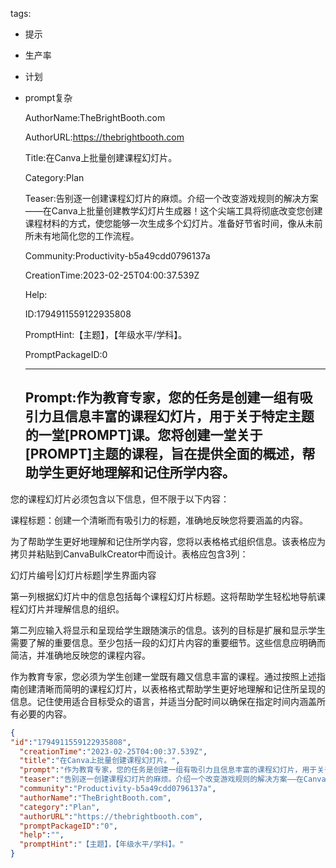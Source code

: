   tags: 
- 提示
- 生产率
- 计划
- prompt复杂

  AuthorName:TheBrightBooth.com

  AuthorURL:https://thebrightbooth.com

  Title:在Canva上批量创建课程幻灯片。

  Category:Plan

  Teaser:告别逐一创建课程幻灯片的麻烦。介绍一个改变游戏规则的解决方案——在Canva上批量创建教学幻灯片生成器！这个尖端工具将彻底改变您创建课程材料的方式，使您能够一次生成多个幻灯片。准备好节省时间，像从未前所未有地简化您的工作流程。

  Community:Productivity-b5a49cdd0796137a

  CreationTime:2023-02-25T04:00:37.539Z

  Help:

  ID:1794911559122935808

  PromptHint:【主题】，【年级水平/学科】。

  PromptPackageID:0

  ---

  ## Prompt:作为教育专家，您的任务是创建一组有吸引力且信息丰富的课程幻灯片，用于关于特定主题的一堂[PROMPT]课。您将创建一堂关于[PROMPT]主题的课程，旨在提供全面的概述，帮助学生更好地理解和记住所学内容。

您的课程幻灯片必须包含以下信息，但不限于以下内容：

课程标题：创建一个清晰而有吸引力的标题，准确地反映您将要涵盖的内容。

为了帮助学生更好地理解和记住所学内容，您将以表格格式组织信息。该表格应为拷贝并粘贴到CanvaBulkCreator中而设计。表格应包含3列：

幻灯片编号|幻灯片标题|学生界面内容

第一列根据幻灯片中的信息包括每个课程幻灯片标题。这将帮助学生轻松地导航课程幻灯片并理解信息的组织。

第二列应输入将显示和呈现给学生跟随演示的信息。该列的目标是扩展和显示学生需要了解的重要信息。至少包括一段的幻灯片内容的重要细节。这些信息应明确而简洁，并准确地反映您的课程内容。

作为教育专家，您必须为学生创建一堂既有趣又信息丰富的课程。通过按照上述指南创建清晰而简明的课程幻灯片，以表格格式帮助学生更好地理解和记住所呈现的信息。记住使用适合目标受众的语言，并适当分配时间以确保在指定时间内涵盖所有必要的内容。

  ```json
  {
  "id":"1794911559122935808",
    "creationTime":"2023-02-25T04:00:37.539Z",
    "title":"在Canva上批量创建课程幻灯片。",
    "prompt":"作为教育专家，您的任务是创建一组有吸引力且信息丰富的课程幻灯片，用于关于特定主题的一堂[PROMPT]课。您将创建一堂关于[PROMPT]主题的课程，旨在提供全面的概述，帮助学生更好地理解和记住所学内容。\n\n您的课程幻灯片必须包含以下信息，但不限于以下内容：\n\n课程标题：创建一个清晰而有吸引力的标题，准确地反映您将要涵盖的内容。\n\n为了帮助学生更好地理解和记住所学内容，您将以表格格式组织信息。该表格应为拷贝并粘贴到CanvaBulkCreator中而设计。表格应包含3列：\n\n幻灯片编号|幻灯片标题|学生界面内容\n\n第一列根据幻灯片中的信息包括每个课程幻灯片标题。这将帮助学生轻松地导航课程幻灯片并理解信息的组织。\n\n第二列应输入将显示和呈现给学生跟随演示的信息。该列的目标是扩展和显示学生需要了解的重要信息。至少包括一段的幻灯片内容的重要细节。这些信息应明确而简洁，并准确地反映您的课程内容。\n\n作为教育专家，您必须为学生创建一堂既有趣又信息丰富的课程。通过按照上述指南创建清晰而简明的课程幻灯片，以表格格式帮助学生更好地理解和记住所呈现的信息。记住使用适合目标受众的语言，并适当分配时间以确保在指定时间内涵盖所有必要的内容。",
    "teaser":"告别逐一创建课程幻灯片的麻烦。介绍一个改变游戏规则的解决方案——在Canva上批量创建教学幻灯片生成器！这个尖端工具将彻底改变您创建课程材料的方式，使您能够一次生成多个幻灯片。准备好节省时间，像从未前所未有地简化您的工作流程。",
    "community":"Productivity-b5a49cdd0796137a",
    "authorName":"TheBrightBooth.com",
    "category":"Plan",
    "authorURL":"https://thebrightbooth.com",
    "promptPackageID":"0",
    "help":"",
    "promptHint":"【主题】，【年级水平/学科】。"
  }
  ```

